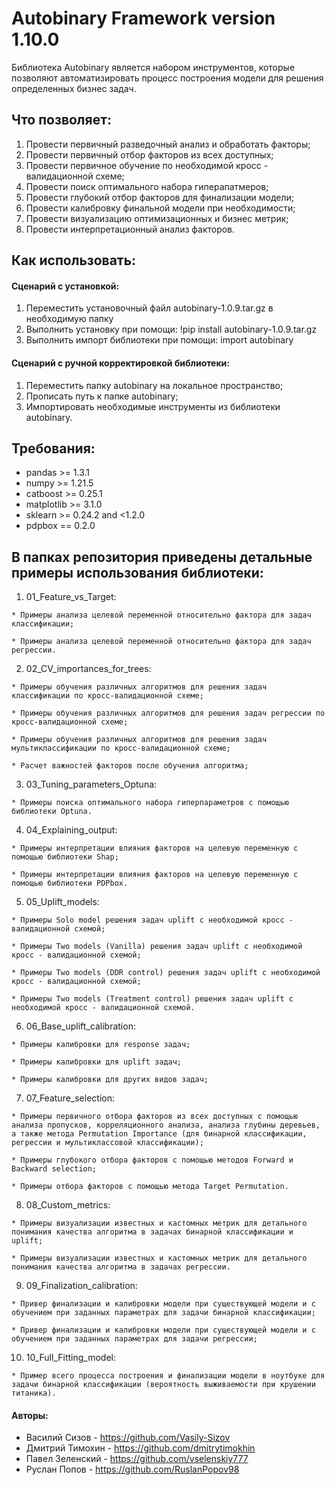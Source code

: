# Autobinary Framework version 1.10.0

Библиотека Autobinary является набором инструментов, которые позволяют автоматизировать процесс построения модели для решения определенных бизнес задач.

## Что позволяет:

  1. Провести первичный разведочный анализ и обработать факторы;
  2. Провести первичный отбор факторов из всех доступных;
  3. Провести первичное обучение по необходимой кросс - валидационной схеме;
  4. Провести поиск оптимального набора гиперапатмеров;
  5. Провести глубокий отбор факторов для финализации модели;
  6. Провести калибровку финальной модели при необходимости;
  7. Провести визуализацию оптимизационных и бизнес метрик;
  8. Провести интерпретационный анализ факторов.

## Как использовать:

#### Сценарий с установкой:
  1. Переместить установочный файл autobinary-1.0.9.tar.gz в необходимую папку
  2. Выполнить установку при помощи: !pip install autobinary-1.0.9.tar.gz
  3. Выполнить импорт библиотеки при помощи: import autobinary


#### Сценарий с ручной корректировкой библиотеки:
  1. Переместить папку autobinary на локальное пространство;
  2. Прописать путь к папке autobinary;
  3. Импортировать необходимые инструменты из библиотеки autobinary.

## Требования:

  * pandas >= 1.3.1
  * numpy >= 1.21.5 
  * catboost >= 0.25.1
  * matplotlib >= 3.1.0
  * sklearn >= 0.24.2 and <1.2.0
  * pdpbox == 0.2.0

## В папках репозитория приведены детальные примеры использования библиотеки:

  1. 01_Feature_vs_Target:

    * Примеры анализа целевой переменной относительно фактора для задач классификации;

    * Примеры анализа целевой переменной относительно фактора для задач регрессии.

  2. 02_CV_importances_for_trees:

    * Примеры обучения различных алгоритмов для решения задач классификации по кросс-валидационной схеме;
    
    * Примеры обучения различных алгоритмов для решения задач регрессии по кросс-валидационной схеме;
    
    * Примеры обучения различных алгоритмов для решения задач мультиклассификации по кросс-валидационной схеме;

    * Расчет важностей факторов после обучения алгоритма;

  3. 03_Tuning_parameters_Optuna:

    * Примеры поиска оптимального набора гиперпараметров с помощью библиотеки Optuna.
    
  4. 04_Explaining_output:
  
    * Примеры интерпретации влияния факторов на целевую переменную с помощью библиотеки Shap;
    
    * Примеры интерпретации влияния факторов на целевую переменную с помощью библиотеки PDPbox.
    
  5. 05_Uplift_models:
  
    * Примеры Solo model решения задач uplift с необходимой кросс - валидационной схемой;
    
    * Примеры Two models (Vanilla) решения задач uplift с необходимой кросс - валидационной схемой;
    
    * Примеры Two models (DDR control) решения задач uplift с необходимой кросс - валидационной схемой;
    
    * Примеры Two models (Treatment control) решения задач uplift с необходимой кросс - валидационной схемой.
    
  6. 06_Base_uplift_calibration:
  
    * Примеры калибровки для response задач;
    
    * Примеры калибровки для uplift задач;
    
    * Примеры калибровки для других видов задач;

  7. 07_Feature_selection:

    * Примеры первичного отбора факторов из всех доступных с помощью анализа пропусков, корреляционного анализа, анализа глубины деревьев, а также метода Permutation Importance (для бинарной классификации, регрессии и мультиклассовой классификации);
    
    * Примеры глубокого отбора факторов с помощью методов Forward и Backward selection;

    * Примеры отбора факторов с помощью метода Target Permutation.

  8. 08_Custom_metrics:

    * Примеры визуализации известных и кастомных метрик для детального понимания качества алгоритма в задачах бинарной классификации и uplift;

    * Примеры визуализации известных и кастомных метрик для детального понимания качества алгоритма в задачах регрессии.

  9. 09_Finalization_calibration:

    * Привер финализации и калибровки модели при существующей модели и с обучением при заданных параметрах для задачи бинарной классификации;
    
    * Привер финализации и калибровки модели при существующей модели и с обучением при заданных параметрах для задачи регрессии;

  10. 10_Full_Fitting_model:

    * Пример всего процесса построения и финализации модели в ноутбуке для задачи бинарной классификации (вероятность выживаемости при крушении титаника).


#### Авторы:
* Василий Сизов - https://github.com/Vasily-Sizov
* Дмитрий Тимохин - https://github.com/dmitrytimokhin
* Павел Зеленский - https://github.com/vselenskiy777
* Руслан Попов - https://github.com/RuslanPopov98
